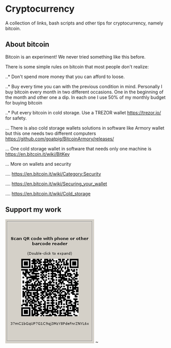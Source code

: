 # Cryptocurrency 

A collection of links, bash scripts and other tips for cryptocurrency, namely bitcoin.

## About bitcoin

Bitcoin is an experiment! We never tried something like this before. 

There is some simple rules on bitcoin that most people don't realize:

..* Don't spend more money that you can afford to loose.

..* Buy every time you can with the previous condition in mind. Personally I buy bitcoin every month in two different occasions. One in the beginning of the month and other one a dip. In each one I use 50% of my monthly budget for buying bitcoin

..* Put every bitcoin in cold storage. Use a TREZOR wallet https://trezor.io/ for safety. 

... There is also cold storage wallets solutions in software like Armory wallet but this one needs two different computers https://github.com/goatpig/BitcoinArmory/releases/ 

... One cold storage wallet in software that needs only one machine is https://en.bitcoin.it/wiki/BitKey 

... More on wallets and security 

.... https://en.bitcoin.it/wiki/Category:Security

.... https://en.bitcoin.it/wiki/Securing_your_wallet

.... https://en.bitcoin.it/wiki/Cold_storage

## Support my work

![alt text](https://github.com/InserirAquiNome/crypto/blob/master/static/image/donate.png "Logo Title Text 1")
~                                                                                                                   
